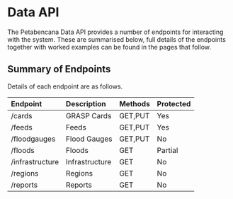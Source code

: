 # Data API

The Petabencana Data API provides a number of endpoints for interacting with the system.  These are summarised below, full details of the endpoints together with worked examples can be found in the pages that follow.

## Summary of Endpoints

Details of each endpoint are as follows.

| Endpoint | Description | Methods | Protected |
| :--- | :--- | :--- | :--- |
| /cards | GRASP Cards | GET,PUT | Yes |
| /feeds | Feeds | GET,PUT | Yes |
| /floodgauges | Flood Gauges | GET,PUT | No |
| /floods | Floods | GET | Partial |
| /infrastructure | Infrastructure | GET | No |
| /regions | Regions | GET | No |
| /reports | Reports | GET | No |



